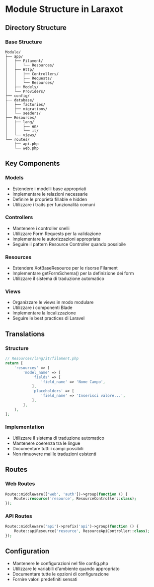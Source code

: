 # Module Structure in Laraxot

## Directory Structure

### Base Structure
```
Module/
├── app/
│   ├── Filament/
│   │   └── Resources/
│   ├── Http/
│   │   ├── Controllers/
│   │   ├── Requests/
│   │   └── Resources/
│   ├── Models/
│   └── Providers/
├── config/
├── database/
│   ├── factories/
│   ├── migrations/
│   └── seeders/
├── Resources/
│   ├── lang/
│   │   ├── en/
│   │   └── it/
│   └── views/
└── routes/
    ├── api.php
    └── web.php
```

## Key Components

### Models
- Estendere i modelli base appropriati
- Implementare le relazioni necessarie
- Definire le proprietà fillable e hidden
- Utilizzare i traits per funzionalità comuni

### Controllers
- Mantenere i controller snelli
- Utilizzare Form Requests per la validazione
- Implementare le autorizzazioni appropriate
- Seguire il pattern Resource Controller quando possibile

### Resources
- Estendere XotBaseResource per le risorse Filament
- Implementare getFormSchema() per la definizione dei form
- Utilizzare il sistema di traduzione automatico

### Views
- Organizzare le views in modo modulare
- Utilizzare i componenti Blade
- Implementare la localizzazione
- Seguire le best practices di Laravel

## Translations

### Structure
```php
// Resources/lang/it/filament.php
return [
    'resources' => [
        'model_name' => [
            'fields' => [
                'field_name' => 'Nome Campo',
            ],
            'placeholders' => [
                'field_name' => 'Inserisci valore...',
            ],
        ],
    ],
];
```

### Implementation
- Utilizzare il sistema di traduzione automatico
- Mantenere coerenza tra le lingue
- Documentare tutti i campi possibili
- Non rimuovere mai le traduzioni esistenti

## Routes

### Web Routes
```php
Route::middleware(['web', 'auth'])->group(function () {
    Route::resource('resource', ResourceController::class);
});
```

### API Routes
```php
Route::middleware('api')->prefix('api')->group(function () {
    Route::apiResource('resource', ResourceApiController::class);
});
```

## Configuration
- Mantenere le configurazioni nel file config.php
- Utilizzare le variabili d'ambiente quando appropriato
- Documentare tutte le opzioni di configurazione
- Fornire valori predefiniti sensati
